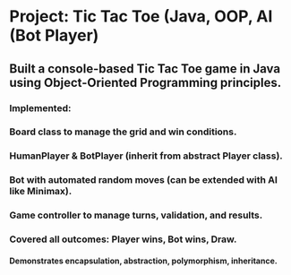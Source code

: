 # Project: Tic Tac Toe (Java, OOP, AI (Bot Player)


## Built a console-based Tic Tac Toe game in Java using Object-Oriented Programming principles.

### Implemented:

### Board class to manage the grid and win conditions.

### HumanPlayer & BotPlayer (inherit from abstract Player class).

### Bot with automated random moves (can be extended with AI like Minimax).

### Game controller to manage turns, validation, and results.

### Covered all outcomes: Player wins, Bot wins, Draw.

#### Demonstrates encapsulation, abstraction, polymorphism, inheritance.
